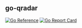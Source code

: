go-qradar
---------

[![Go Reference](https://pkg.go.dev/badge/github.com/arush15june/go-qradar.svg)](https://pkg.go.dev/github.com/arush15june/go-qradar)
[![Go Report Card](https://goreportcard.com/badge/github.com/arush15june/go-qradar)](https://goreportcard.com/report/github.com/arush15june/go-qradar)
